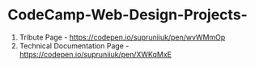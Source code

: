 # CodeCamp-Web-Design-Projects-

1. Tribute Page - https://codepen.io/supruniiuk/pen/wvWMmOp
2. Technical Documentation Page - https://codepen.io/supruniiuk/pen/XWKqMxE
